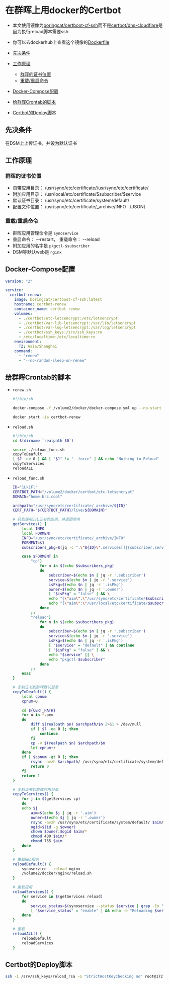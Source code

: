 # 在群晖上用docker的Certbot <!-- omit in toc -->
- 本文使用镜像为[boringcat/certboot-cf-ssh][1]而不是[certbot/dns-cloudflare][2]是因为执行reload脚本需要ssh
- 你可以去dockerhub上查看这个镜像的[Dockerfile][3]

- [先决条件](#先决条件)
- [工作原理](#工作原理)
  - [群晖的证书位置](#群晖的证书位置)
  - [重载/重启命令](#重载重启命令)
- [Docker-Compose配置](#docker-compose配置)
- [给群晖Crontab的脚本](#给群晖crontab的脚本)
- [Certbot的Deploy脚本](#certbot的deploy脚本)

## 先决条件
在DSM上上传证书，并设为默认证书

## 工作原理
### 群晖的证书位置
- 自带应用目录： /usr/syno/etc/certificate//usr/syno/etc/certificate/
- 附加应用目录： /usr/local/etc/certificate/\$subscriber/\$service
- 默认证书目录： /usr/syno/etc/certificate/system/default/
- 配置文件位置： /usr/syno/etc/certificate/_archive/INFO （JSON）

### 重载/重启命令
- 群晖应用管理命令是 `synoservice`
- 重启命令： --restart， 重载命令： --reload
- 附加应用的名字是 `pkgctl-$subscriber`
- DSM等默认web是 `nginx`

## Docker-Compose配置
```yaml
version: "2"

service:
  certbot-renew:
    image: boringcat/certboot-cf-ssh:latest
    hostname: certbot-renew
    container_name: certbot-renew
    volumes:
      - ./certbot/etc-letsencrypt:/etc/letsencrypt
      - ./certbot/var-lib-letsencrypt:/var/lib/letsencrypt
      - ./certbot/var-log-letsencrypt:/var/log/letsencrypt
      - ./certbot/ssh_keys:/srv/ssh_keys:ro
      - /etc/localtime:/etc/localtime:ro
    environment:
      TZ: Asia/Shanghai
    command: 
      - "renew"
      - "--no-random-sleep-on-renew"
```

## 给群晖Crontab的脚本
- `renew.sh`
  ```sh
  #!/bin/sh
  
  docker-compose -f /volume2/docker/docker-compose.yml up --no-start certbot-renew
  
  docker start -ia certbot-renew
  ```
- `reload.sh`
  ```sh
  #!/bin/sh
  cd $(dirname `realpath $0`)

  source ./reload_func.sh
  copyToDeafult
  [ $? -ne 0 ] && [ "$1" != "--force" ] && echo "Nothing to Reload"
  copyToServices
  reloadALL
  ```
- `reload_func.sh`
  ```sh
  ID="1Lk1Fl"
  CERTBOT_PATH="/volume2/docker/certbot/etc-letsencrypt"
  DOMAIN="home.brc.cool"
  
  archpath="/usr/syno/etc/certificate/_archive/${ID}"
  CERT_PATH="${CERTBOT_PATH}/live/${DOMAIN}"

  # 获取使用SSL证书的应用，并返回命令
  getServices() {
      local INFO
      local FORMENT
      INFO="/usr/syno/etc/certificate/_archive/INFO"
      FORMENT=$1
      subscribers_pkg=$(jq -c ".\"${ID}\".services[]|{subscriber,service,isPkg,owner}" $INFO)
  
      case $FORMENT in
          "cp")
              for n in $(echo $subscribers_pkg)
              do
                  subscriber=$(echo $n | jq -r '.subscriber')
                  service=$(echo $n | jq -r '.service')
                  isPkg=$(echo $n | jq -r '.isPkg')
                  owner=$(echo $n | jq -r '.owner')
                  [ "$isPkg" = "false" ] && \
                  echo "{\"aim\":\"/usr/syno/etc/certificate/$subscriber/$service\",\"owner\":\"$owner\"}" || \
                  echo "{\"aim\":\"/usr/local/etc/certificate/$subscriber/$service\",\"owner\":\"$owner\"}"
              done
          ;;
          "reload")
              for n in $(echo $subscribers_pkg)
              do
                  subscriber=$(echo $n | jq -r '.subscriber')
                  service=$(echo $n | jq -r '.service')
                  isPkg=$(echo $n | jq -r '.isPkg')
                  [ "$service" = "default" ] && continue
                  [ "$isPkg" = "false" ] && \
                  echo "$service" || \
                  echo "pkgctl-$subscriber"
              done
          ;;
      esac
  }
  
  # 复制证书到群晖默认目录
  copyToDeafult() {
      local cpnum
      cpnum=0
  
      cd ${CERT_PATH}
      for n in *.pem
      do
          diff $(realpath $n) $archpath/$n 2>&1 > /dev/null
          if [ $? -eq 0 ]; then
              continue
          fi
          cp -v $(realpath $n) $archpath/$n
          let cpnum++
      done
      if [ $cpnum -gt 0 ]; then
          rsync -avzh $archpath/ /usr/syno/etc/certificate/system/default/
          return 0
      fi
      return 1
  }
  
  # 复制证书到群晖应用目录
  copyToServices() {
      for j in $(getServices cp)
      do
      echo $j
          aim=$(echo $j | jq -r '.aim')
          owner=$(echo $j | jq -r '.owner')
          rsync -avzh /usr/syno/etc/certificate/system/default/ $aim/
          ogid=$(id -g $owner)
          chown $owner:$ogid $aim/*
          chmod 400 $aim/*
          chmod 755 $aim
      done
  }
  
  # 重载Web服务
  reloadDefault() {
      synoservice --reload nginx
      /volume2/docker/nginx/reload.sh
  }
  
  # 重载应用
  reloadServices() {
      for service in $(getServices reload)
      do
          service_status=$(synoservice --status $service | grep -Eo "status=\[.*\]$" | cut -d'[' -f2 | cut -d']' -f1)
          [ "$service_status" = "enable" ] && echo -e "Reloading $service ...\c" && synoservice --reload $service && echo 'Done!' || echo "$service is Disabled."
      done
  }
  
  # 重载
  reloadALL() {
      reloadDefault
      reloadServices
  }
  ```

## Certbot的Deploy脚本
```sh
ssh -i /srv/ssh_keys/reload_rsa -o "StrictHostKeyChecking no" root@172.17.0.1 'PATH=/usr/local/bin:$PATH; /volume2/docker/nginx/reload.sh'
```

[1]: https://hub.docker.com/r/boringcat/certboot-cf-ssh
[2]: https://hub.docker.com/r/certbot/dns-cloudflare
[3]: https://hub.docker.com/r/boringcat/certboot-cf-ssh/dockerfile